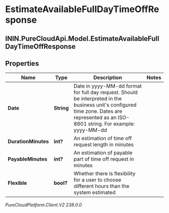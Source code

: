 # EstimateAvailableFullDayTimeOffResponse

## ININ.PureCloudApi.Model.EstimateAvailableFullDayTimeOffResponse

## Properties

|Name | Type | Description | Notes|
|------------ | ------------- | ------------- | -------------|
| **Date** | **String** | Date in yyyy-MM-dd format for full day request. Should be interpreted in the business unit&#39;s configured time zone. Dates are represented as an ISO-8601 string. For example: yyyy-MM-dd | |
| **DurationMinutes** | **int?** | An estimation of time off request length in minutes | |
| **PayableMinutes** | **int?** | An estimation of payable part of time off request in minutes | |
| **Flexible** | **bool?** | Whether there is flexibility for a user to choose different hours than the system estimated | |



_PureCloudPlatform.Client.V2 238.0.0_
